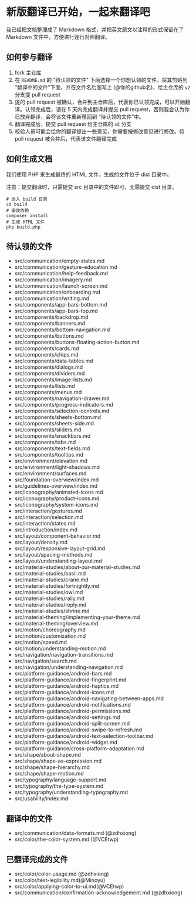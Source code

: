 # 新版翻译已开始，一起来翻译吧

我已经把文档整理成了 Markdown 格式，并把英文原文以注释的形式保留在了 Markdown 文件中，方便进行逐行对照翻译。

## 如何参与翻译

1. fork 主仓库
2. 在 `README.md` 的 “待认领的文件” 下面选择一个你想认领的文件，将其剪贴到 “翻译中的文件”下面，并在文件名后面写上 (@你的github名)，给主仓库的 `v2` 分支提 pull request
3. 提的 pull request 被确认，合并到主仓库后，代表你已认领完成，可以开始翻译。认领完成后，请在 5 天内完成翻译并提交 pull request，否则我会认为你已放弃翻译，会将该文件重新移回到 “待认领的文件”中。
4. 翻译完成后，提交 pull request 给主仓库的 `v2` 分支
5. 校验人员可能会给你的翻译提出一些意见，你需要按修改意见进行修改。待 pull request 被合并后，代表该文件翻译完成

## 如何生成文档

我们使用 PHP 来生成最终的 HTML 文件，生成的文件位于 dist 目录中。

注意：提交翻译时，只需提交 src 目录中的文件即可，无需提交 dist 目录。

```
# 进入 build 目录
cd build
# 安装依赖
composer install
# 生成 HTML 文件
php build.php
```

## 待认领的文件

* src/communication/empty-states.md
* src/communication/gesture-education.md
* src/communication/help-feedback.md
* src/communication/imagery.md
* src/communication/launch-screen.md
* src/communication/onboarding.md
* src/communication/writing.md
* src/components/app-bars-bottom.md
* src/components/app-bars-top.md
* src/components/backdrop.md
* src/components/banners.md
* src/components/bottom-navigation.md
* src/components/buttons.md
* src/components/buttons-floating-action-button.md
* src/components/cards.md
* src/components/chips.md
* src/components/data-tables.md
* src/components/dialogs.md
* src/components/dividers.md
* src/components/image-lists.md
* src/components/lists.md
* src/components/menus.md
* src/components/navigation-drawer.md
* src/components/progress-indicators.md
* src/components/selection-controls.md
* src/components/sheets-bottom.md
* src/components/sheets-side.md
* src/components/sliders.md
* src/components/snackbars.md
* src/components/tabs.md
* src/components/text-fields.md
* src/components/tooltips.md
* src/environment/elevation.md
* src/environment/light-shadows.md
* src/environment/surfaces.md
* src/foundation-overview/index.md
* src/guidelines-overview/index.md
* src/iconography/animated-icons.md
* src/iconography/product-icons.md
* src/iconography/system-icons.md
* src/interaction/gestures.md
* src/interaction/selection.md
* src/interaction/states.md
* src/introduction/index.md
* src/layout/component-behavior.md
* src/layout/density.md
* src/layout/responsive-layout-grid.md
* src/layout/spacing-methods.md
* src/layout/understanding-layout.md
* src/material-studies/about-our-material-studies.md
* src/material-studies/basil.md
* src/material-studies/crane.md
* src/material-studies/fortnightly.md
* src/material-studies/owl.md
* src/material-studies/rally.md
* src/material-studies/reply.md
* src/material-studies/shrine.md
* src/material-theming/implementing-your-theme.md
* src/material-theming/overview.md
* src/motion/choreography.md
* src/motion/customization.md
* src/motion/speed.md
* src/motion/understanding-motion.md
* src/navigation/navigation-transitions.md
* src/navigation/search.md
* src/navigation/understanding-navigation.md
* src/platform-guidance/android-bars.md
* src/platform-guidance/android-fingerprint.md
* src/platform-guidance/android-haptics.md
* src/platform-guidance/android-icons.md
* src/platform-guidance/android-navigating-between-apps.md
* src/platform-guidance/android-notifications.md
* src/platform-guidance/android-permissions.md
* src/platform-guidance/android-settings.md
* src/platform-guidance/android-split-screen.md
* src/platform-guidance/android-swipe-to-refresh.md
* src/platform-guidance/android-text-selection-toolbar.md
* src/platform-guidance/android-widget.md
* src/platform-guidance/cross-platform-adaptation.md
* src/shape/about-shape.md
* src/shape/shape-as-expression.md
* src/shape/shape-hierarchy.md
* src/shape/shape-motion.md
* src/typography/language-support.md
* src/typography/the-type-system.md
* src/typography/understanding-typography.md
* src/usability/index.md

## 翻译中的文件
* src/communication/data-formats.md (@zdhxiong)
* src/color/the-color-system.md (@VCEtwp)

## 已翻译完成的文件
* src/color/color-usage.md (@zdhxiong)
* src/color/text-legibility.md(@Minoyu)
* src/color/applying-color-to-ui.md(@VCEtwp)
* src/communication/confirmation-acknowledgement.md (@zdhxiong)
